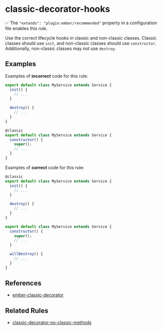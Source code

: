 # classic-decorator-hooks

:white_check_mark: The `"extends": "plugin:ember/recommended"` property in a configuration file enables this rule.

Use the correct lifecycle hooks in classic and non-classic classes. Classic
classes should use `init`, and non-classic classes should use `constructor`.
Additionally, non-classic classes may not use `destroy`.

## Examples

Examples of **incorrect** code for this rule:

```js
export default class MyService extends Service {
  init() {
    // ...
  }

  destroy() {
    // ...
  }
}
```

```js
@classic
export default class MyService extends Service {
  constructor() {
    super();
    // ...
  }
}
```

Examples of **correct** code for this rule:

```js
@classic
export default class MyService extends Service {
  init() {
    // ...
  }

  destroy() {
    // ...
  }
}
```

```js
export default class MyService extends Service {
  constructor() {
    super();
    // ...
  }

  willDestroy() {
    // ...
  }
}
```

## References

- [ember-classic-decorator](https://github.com/pzuraq/ember-classic-decorator)

## Related Rules

- [classic-decorator-no-classic-methods](classic-decorator-no-classic-methods.md)
